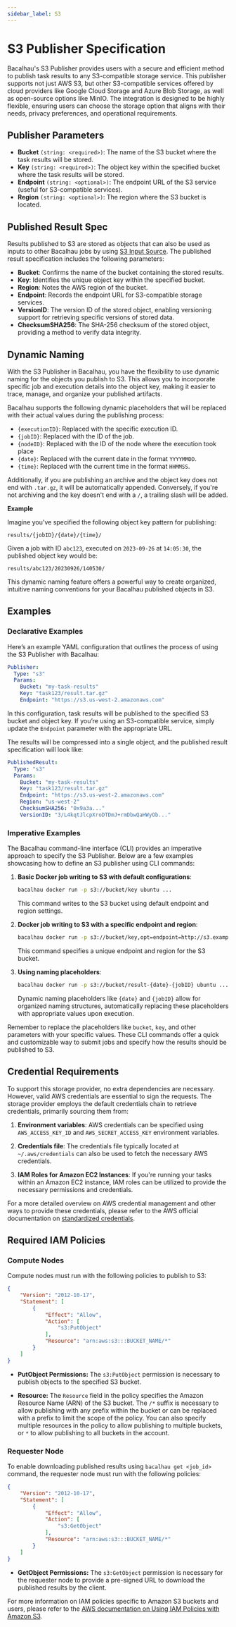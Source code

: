 ```yaml
---
sidebar_label: S3
---
```



# S3 Publisher Specification

Bacalhau's S3 Publisher provides users with a secure and efficient method to publish task results to any S3-compatible storage service. This publisher supports not just AWS S3, but other S3-compatible services offered by cloud providers like Google Cloud Storage and Azure Blob Storage, as well as open-source options like MinIO. The integration is designed to be highly flexible, ensuring users can choose the storage option that aligns with their needs, privacy preferences, and operational requirements.

## Publisher Parameters

- **Bucket** `(string: <required>)`: The name of the S3 bucket where the task results will be stored.
- **Key** `(string: <required>)`: The object key within the specified bucket where the task results will be stored.
- **Endpoint** `(string: <optional>)`: The endpoint URL of the S3 service (useful for S3-compatible services).
- **Region** `(string: <optional>)`: The region where the S3 bucket is located.


## Published Result Spec

Results published to S3 are stored as objects that can also be used as inputs to other Bacalhau jobs by using [S3 Input Source](../sources/s3). The published result specification includes the following parameters:

- **Bucket**: Confirms the name of the bucket containing the stored results.
- **Key**: Identifies the unique object key within the specified bucket.
- **Region**: Notes the AWS region of the bucket.
- **Endpoint**: Records the endpoint URL for S3-compatible storage services.
- **VersionID**: The version ID of the stored object, enabling versioning support for retrieving specific versions of stored data.
- **ChecksumSHA256**: The SHA-256 checksum of the stored object, providing a method to verify data integrity.


## Dynamic Naming

With the S3 Publisher in Bacalhau, you have the flexibility to use dynamic naming for the objects you publish to S3. This allows you to incorporate specific job and execution details into the object key, making it easier to trace, manage, and organize your published artifacts.

Bacalhau supports the following dynamic placeholders that will be replaced with their actual values during the publishing process:

- `{executionID}`: Replaced with the specific execution ID.
- `{jobID}`: Replaced with the ID of the job.
- `{nodeID}`: Replaced with the ID of the node where the execution took place
- `{date}`: Replaced with the current date in the format `YYYYMMDD`.
- `{time}`: Replaced with the current time in the format `HHMMSS`.


Additionally, if you are publishing an archive and the object key does not end with `.tar.gz`, it will be automatically appended. Conversely, if you're not archiving and the key doesn't end with a `/`, a trailing slash will be added.

**Example**

Imagine you've specified the following object key pattern for publishing:

```text
results/{jobID}/{date}/{time}/
```

Given a job with ID `abc123`, executed on `2023-09-26` at `14:05:30`, the published object key would be:

```text
results/abc123/20230926/140530/
```

This dynamic naming feature offers a powerful way to create organized, intuitive naming conventions for your Bacalhau published objects in S3.

## Examples
### Declarative Examples

Here’s an example YAML configuration that outlines the process of using the S3 Publisher with Bacalhau:

```yaml
Publisher:
  Type: "s3"
  Params:
    Bucket: "my-task-results"
    Key: "task123/result.tar.gz"
    Endpoint: "https://s3.us-west-2.amazonaws.com"
```

In this configuration, task results will be published to the specified S3 bucket and object key. If you’re using an S3-compatible service, simply update the `Endpoint` parameter with the appropriate URL.

The results will be compressed into a single object, and the published result specification will look like:

```yaml
PublishedResult:
  Type: "s3"
  Params:
    Bucket: "my-task-results"
    Key: "task123/result.tar.gz"
    Endpoint: "https://s3.us-west-2.amazonaws.com"
    Region: "us-west-2"
    ChecksumSHA256: "0x9a3a..."
    VersionID: "3/L4kqtJlcpXroDTDmJ+rmDbwQaHWyOb..."
``` 
### Imperative Examples

The Bacalhau command-line interface (CLI) provides an imperative approach to specify the S3 Publisher. Below are a few examples showcasing how to define an S3 publisher using CLI commands:

1. **Basic Docker job writing to S3 with default configurations**:
   ```bash
   bacalhau docker run -p s3://bucket/key ubuntu ...
   ```
   This command writes to the S3 bucket using default endpoint and region settings.

2. **Docker job writing to S3 with a specific endpoint and region**:
   ```bash
   bacalhau docker run -p s3://bucket/key,opt=endpoint=http://s3.example.com,opt=region=us-east-1 ubuntu ...
   ```
   This command specifies a unique endpoint and region for the S3 bucket.

3. **Using naming placeholders**:
   ```bash
   bacalhau docker run -p s3://bucket/result-{date}-{jobID} ubuntu ...
   ```
   Dynamic naming placeholders like `{date}` and `{jobID}` allow for organized naming structures, automatically replacing these placeholders with appropriate values upon execution.

Remember to replace the placeholders like `bucket`, `key`, and other parameters with your specific values. These CLI commands offer a quick and customizable way to submit jobs and specify how the results should be published to S3.

## Credential Requirements

To support this storage provider, no extra dependencies are necessary. However, valid AWS credentials are essential to sign the requests. The storage provider employs the default credentials chain to retrieve credentials, primarily sourcing them from:

1. **Environment variables**: AWS credentials can be specified using `AWS_ACCESS_KEY_ID` and `AWS_SECRET_ACCESS_KEY` environment variables.

2. **Credentials file**: The credentials file typically located at `~/.aws/credentials` can also be used to fetch the necessary AWS credentials.

3. **IAM Roles for Amazon EC2 Instances**: If you're running your tasks within an Amazon EC2 instance, IAM roles can be utilized to provide the necessary permissions and credentials.

For a more detailed overview on AWS credential management and other ways to provide these credentials, please refer to the AWS official documentation on [standardized credentials](https://docs.aws.amazon.com/sdkref/latest/guide/standardized-credentials.html).

## Required IAM Policies
### Compute Nodes
Compute nodes must run with the following policies to publish to S3:

```json
{
    "Version": "2012-10-17",
    "Statement": [
        {
            "Effect": "Allow",
            "Action": [
                "s3:PutObject"
            ],
            "Resource": "arn:aws:s3:::BUCKET_NAME/*"
        }
    ]
}
```

- **PutObject Permissions:** The `s3:PutObject` permission is necessary to publish objects to the specified S3 bucket.

- **Resource:** The `Resource` field in the policy specifies the Amazon Resource Name (ARN) of the S3 bucket. The `/*` suffix is necessary to allow publishing with any prefix within the bucket or can be replaced with a prefix to limit the scope of the policy. You can also specify multiple resources in the policy to allow publishing to multiple buckets, or `*` to allow publishing to all buckets in the account. 

### Requester Node
To enable downloading published results using `bacalhau get <job_id>` command, the requester node must run with the following policies:

```json
{
    "Version": "2012-10-17",
    "Statement": [
        {
            "Effect": "Allow",
            "Action": [
                "s3:GetObject"
            ],
            "Resource": "arn:aws:s3:::BUCKET_NAME/*"
        }
    ]
}
```

- **GetObject Permissions:** The `s3:GetObject` permission is necessary for the requester node to provide a pre-signed URL to download the published results by the client.

For more information on IAM policies specific to Amazon S3 buckets and users, please refer to the [AWS documentation on Using IAM Policies with Amazon S3](https://docs.aws.amazon.com/AmazonS3/latest/userguide/using-iam-policies.html).
